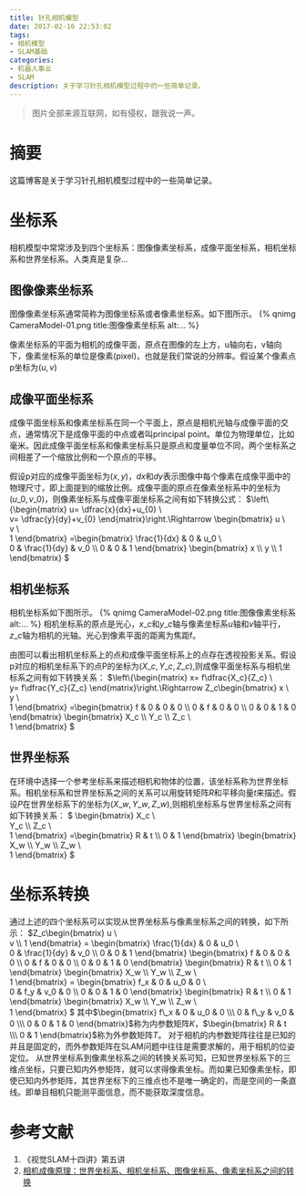```yaml
---
title: 针孔相机模型
date: 2017-02-16 22:53:02
tags:
- 相机模型
- SLAM基础
categories:
- 机器人事业
- SLAM
description: 关于学习针孔相机模型过程中的一些简单记录。
---
```

<!-- more -->

> 图片全部来源互联网，如有侵权，跟我说一声。

# 摘要
这篇博客是关于学习针孔相机模型过程中的一些简单记录。

# 坐标系
相机模型中常常涉及到四个坐标系：图像像素坐标系，成像平面坐标系，相机坐标系和世界坐标系。人类真是复杂...

## 图像像素坐标系
图像像素坐标系通常简称为图像坐标系或者像素坐标系。如下图所示。
{% qnimg CameraModel-01.png title:图像像素坐标系 alt:... %}

像素坐标系的平面为相机的成像平面，原点在图像的左上方，u轴向右，v轴向下，像素坐标系的单位是像素(pixel)，也就是我们常说的分辨率。假设某个像素点p坐标为$(u,v)$


## 成像平面坐标系
成像平面坐标系和像素坐标系在同一个平面上，原点是相机光轴与成像平面的交点，通常情况下是成像平面的中点或者叫principal point。单位为物理单位，比如毫米。因此成像平面坐标系和像素坐标系只是原点和度量单位不同，两个坐标系之间相差了一个缩放比例和一个原点的平移。

假设p对应的成像平面坐标为$(x,y)$，$dx$和$dy$表示图像中每个像素在成像平面中的物理尺寸，即上面提到的缩放比例。成像平面的原点在像素坐标系中的坐标为$(u\_0, v\_0)$，则像素坐标系与成像平面坐标系之间有如下转换公式：
$\left\\{\begin{matrix}
u= \dfrac{x}{dx}+u\_{0}
\\\
v= \dfrac{y}{dy}+v\_{0}
\end{matrix}\right.\Rightarrow \begin{bmatrix}
u
\\\
v 
\\\
1
\end{bmatrix} =\begin{bmatrix}
\frac{1}{dx} & 0 & u_0 \\\
0 & \frac{1}{dy} & v_0 \\\ 
0 & 0 & 1
\end{bmatrix} \begin{bmatrix}
x
\\\ 
y
\\\ 
1
\end{bmatrix}
$

## 相机坐标系
相机坐标系如下图所示。
{% qnimg CameraModel-02.png title:图像像素坐标系 alt:... %}
相机坐标系的原点是光心，$x\_c$和$y\_c$轴与像素坐标系$u$轴和$v$轴平行，$z\_c$轴为相机的光轴。光心到像素平面的距离为焦距f。

由图可以看出相机坐标系上的点和成像平面坐标系上的点存在透视投影关系。假设p对应的相机坐标系下的点P的坐标为$(X\_c,Y\_c,Z\_c)$,则成像平面坐标系与相机坐标系之间有如下转换关系：
$\left\\{\begin{matrix}
x= f\dfrac{X\_c}{Z\_c}
\\\
y= f\dfrac{Y\_c}{Z\_c}
\end{matrix}\right.\Rightarrow Z\_c\begin{bmatrix}
x
\\\
y 
\\\
1
\end{bmatrix} =\begin{bmatrix}
f & 0 & 0 & 0 \\\ 
0 & f & 0 & 0 \\\ 
0 & 0 & 1 & 0
\end{bmatrix} \begin{bmatrix}
X\_c
\\\ 
Y\_c
\\\ 
Z\_c
\\\
1
\end{bmatrix}
$



## 世界坐标系
在环境中选择一个参考坐标系来描述相机和物体的位置，该坐标系称为世界坐标系。相机坐标系和世界坐标系之间的关系可以用旋转矩阵$R$和平移向量$t$来描述。假设$P$在世界坐标系下的坐标为$(X\_w, Y\_w, Z\_w)$,则相机坐标系与世界坐标系之间有如下转换关系：
$
\begin{bmatrix}
X\_c
\\\
Y\_c 
\\\ 
Z\_c
\\\
1
\end{bmatrix} =\begin{bmatrix}
R & t \\\ 
0 & 1 
\end{bmatrix} \begin{bmatrix}
X\_w
\\\ 
Y\_w
\\\ 
Z\_w
\\\
1
\end{bmatrix}
$


# 坐标系转换

通过上述的四个坐标系可以实现从世界坐标系与像素坐标系之间的转换，如下所示：
$Z_c\begin{bmatrix}
u
\\\
v 
\\\ 
1
\end{bmatrix} = \begin{bmatrix}
\frac{1}{dx} & 0 & u_0 \\\
0 & \frac{1}{dy} & v_0 \\\ 
0 & 0 & 1
\end{bmatrix} \begin{bmatrix}
f & 0 & 0 & 0 \\\ 
0 & f & 0 & 0 \\\ 
0 & 0 & 1 & 0
\end{bmatrix} \begin{bmatrix}
R & t \\\ 
0 & 1  
\end{bmatrix} \begin{bmatrix}
X\_w
\\\ 
Y\_w
\\\ 
Z\_w
\\\
1
\end{bmatrix} = \begin{bmatrix}
f\_x & 0 & u_0 & 0 \\\
0 & f\_y & v_0 & 0 \\\ 
0 & 0 & 1 & 0
\end{bmatrix} \begin{bmatrix}
R & t \\\ 
0 & 1  
\end{bmatrix} \begin{bmatrix}
X\_w
\\\ 
Y\_w
\\\ 
Z\_w
\\\
1
\end{bmatrix}
$
其中$\begin{bmatrix}
f\_x & 0 & u_0 & 0 \\\
0 & f\_y & v_0 & 0 \\\ 
0 & 0 & 1 & 0
\end{bmatrix}$称为内参数矩阵$K$，$\begin{bmatrix}
R & t \\\ 
0 & 1  
\end{bmatrix}$称为外参数矩阵$T$。
对于相机的内参数矩阵往往是已知的并且是固定的，而外参数矩阵在SLAM问题中往往是需要求解的，用于相机的位姿定位。
从世界坐标系到像素坐标系之间的转换关系可知，已知世界坐标系下的三维点坐标，只要已知内外参矩阵，就可以求得像素坐标。而如果已知像素坐标，即使已知内外参矩阵，其世界坐标下的三维点也不是唯一确定的，而是空间的一条直线。即单目相机只能测平面信息，而不能获取深度信息。


# 参考文献
1. 《视觉SLAM十四讲》第五讲
2. [相机成像原理：世界坐标系、相机坐标系、图像坐标系、像素坐标系之间的转换](http://blog.csdn.net/chentravelling/article/details/53558096)








